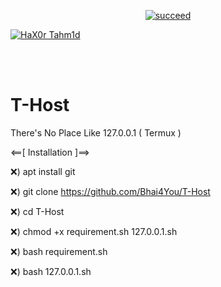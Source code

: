 <p align="center">
<a href="#"><img title="succeed" src="https://img.shields.io/badge/deobfuscating-succeed-green?colorB=%23017e40&style=for-the-badge"></a>
</p>
<p align="left">
<a href="https://github.com/hax0rtahm1d"><img title="HaX0r Tahm1d" src="https://img.shields.io/badge/By-HaX0r%20Tahm1d-blue?style=for-the-badge&logo=github"></a>
</p>
<br/><br/>

# T-Host
There's No Place Like 127.0.0.1 ( Termux )



<==[ Installation ]==>

❌) apt install git


❌) git clone https://github.com/Bhai4You/T-Host


❌) cd T-Host


❌) chmod +x requirement.sh 127.0.0.1.sh


❌) bash requirement.sh


❌) bash 127.0.0.1.sh

